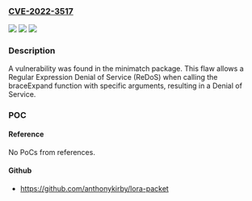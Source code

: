 ### [CVE-2022-3517](https://cve.mitre.org/cgi-bin/cvename.cgi?name=CVE-2022-3517)
![](https://img.shields.io/static/v1?label=Product&message=minimatch&color=blue)
![](https://img.shields.io/static/v1?label=Version&message=n%2Fa&color=blue)
![](https://img.shields.io/static/v1?label=Vulnerability&message=CWE-400&color=brighgreen)

### Description

A vulnerability was found in the minimatch package. This flaw allows a Regular Expression Denial of Service (ReDoS) when calling the braceExpand function with specific arguments, resulting in a Denial of Service.

### POC

#### Reference
No PoCs from references.

#### Github
- https://github.com/anthonykirby/lora-packet

